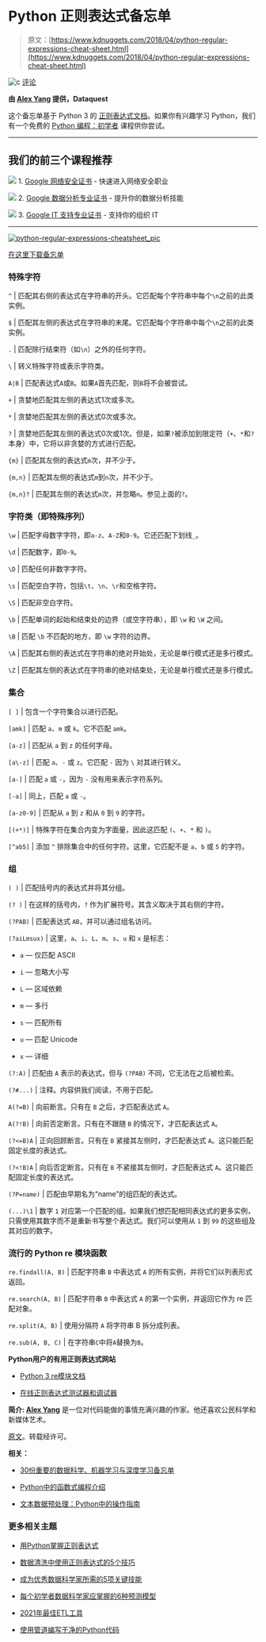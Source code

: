 # Python 正则表达式备忘单

> 原文：[https://www.kdnuggets.com/2018/04/python-regular-expressions-cheat-sheet.html](https://www.kdnuggets.com/2018/04/python-regular-expressions-cheat-sheet.html)

![c](../Images/3d9c022da2d331bb56691a9617b91b90.png) [评论](#comments)

**由 [Alex Yang](https://twitter.com/alexalexyang) 提供，Dataquest**

这个备忘单基于 Python 3 的 [正则表达式文档](https://docs.python.org/3/library/re.html)。如果你有兴趣学习 Python，我们有一个免费的 [Python 编程：初学者](https://www.dataquest.io/course/python-programming-beginner) 课程供你尝试。

* * *

## 我们的前三个课程推荐

![](../Images/0244c01ba9267c002ef39d4907e0b8fb.png) 1\. [Google 网络安全证书](https://www.kdnuggets.com/google-cybersecurity) - 快速进入网络安全职业

![](../Images/e225c49c3c91745821c8c0368bf04711.png) 2\. [Google 数据分析专业证书](https://www.kdnuggets.com/google-data-analytics) - 提升你的数据分析技能

![](../Images/0244c01ba9267c002ef39d4907e0b8fb.png) 3\. [Google IT 支持专业证书](https://www.kdnuggets.com/google-itsupport) - 支持你的组织 IT

* * *

[![python-regular-expressions-cheatsheet_pic](../Images/bf77777d0f58aa462437128796d1ca94.png)](https://www.dataquest.io/blog/large_files/python-regular-expressions-cheat-sheet.pdf)

[在这里下载备忘单](https://www.dataquest.io/blog/large_files/python-regular-expressions-cheat-sheet.pdf)

### 特殊字符

`^` | 匹配其右侧的表达式在字符串的开头。它匹配每个字符串中每个`\n`之前的此类实例。

`$` | 匹配其左侧的表达式在字符串的末尾。它匹配每个字符串中每个`\n`之前的此类实例。

`.` | 匹配除行结束符（如`\n`）之外的任何字符。

`\` | 转义特殊字符或表示字符类。

`A|B` | 匹配表达式`A`或`B`。如果`A`首先匹配，则`B`将不会被尝试。

`+` | 贪婪地匹配其左侧的表达式1次或多次。

`*` | 贪婪地匹配其左侧的表达式0次或多次。

`?` | 贪婪地匹配其左侧的表达式0次或1次。但是，如果`?`被添加到限定符（`+`、`*`和`?`本身）中，它将以非贪婪的方式进行匹配。

`{m}` | 匹配其左侧的表达式`m`次，并不少于。

`{m,n}` | 匹配其左侧的表达式`m`到`n`次，并不少于。

`{m,n}?` | 匹配其左侧的表达式`m`次，并忽略`n`。参见上面的`?`。

### 字符类（即特殊序列）

`\w` | 匹配字母数字字符，即`a-z`、`A-Z`和`0-9`。它还匹配下划线`_`。

`\d` | 匹配数字，即`0-9`。

`\D` | 匹配任何非数字字符。

`\s` | 匹配空白字符，包括`\t`、`\n`、`\r`和空格字符。

`\S` | 匹配非空白字符。

`\b` | 匹配单词的起始和结束处的边界（或空字符串），即 `\w` 和 `\W` 之间。

`\B` | 匹配 `\b` 不匹配的地方，即 `\w` 字符的边界。

`\A` | 匹配其右侧的表达式在字符串的绝对开始处，无论是单行模式还是多行模式。

`\Z` | 匹配其左侧的表达式在字符串的绝对结束处，无论是单行模式还是多行模式。

### 集合

`[ ]` | 包含一个字符集合以进行匹配。

`[amk]` | 匹配 `a`、`m` 或 `k`。它不匹配 `amk`。

`[a-z]` | 匹配从 `a` 到 `z` 的任何字母。

`[a\-z]` | 匹配 `a`、`-` 或 `z`。它匹配 `-` 因为 `\` 对其进行转义。

`[a-]` | 匹配 `a` 或 `-`，因为 `-` 没有用来表示字符系列。

`[-a]` | 同上，匹配 `a` 或 `-`。

`[a-z0-9]` | 匹配从 `a` 到 `z` 和从 `0` 到 `9` 的字符。

`[(+*)]` | 特殊字符在集合内变为字面量，因此这匹配 `(`、`+`、`*` 和 `)`。

`[^ab5]` | 添加 `^` 排除集合中的任何字符。这里，它匹配不是 `a`、`b` 或 `5` 的字符。

### 组

`( )` | 匹配括号内的表达式并将其分组。

`(? )` | 在这样的括号内，`?` 作为扩展符号。其含义取决于其右侧的字符。

`(?PAB)` | 匹配表达式 `AB`，并可以通过组名访问。

`(?aiLmsux)` | 这里，`a`、`i`、`L`、`m`、`s`、`u` 和 `x` 是标志：

+   `a` — 仅匹配 ASCII

+   `i` — 忽略大小写

+   `L` — 区域依赖

+   `m` — 多行

+   `s` — 匹配所有

+   `u` — 匹配 Unicode

+   `x` — 详细

`(?:A)` | 匹配由 `A` 表示的表达式，但与 `(?PAB)` 不同，它无法在之后被检索。

`(?#...)` | 注释。内容供我们阅读，不用于匹配。

`A(?=B)` | 向前断言。只有在 `B` 之后，才匹配表达式 `A`。

`A(?!B)` | 向前否定断言。只有在不跟随 `B` 的情况下，才匹配表达式 `A`。

`(?<=B)A` | 正向回顾断言。只有在 `B` 紧接其左侧时，才匹配表达式 `A`。这只能匹配固定长度的表达式。

`(?<!B)A` | 向后否定断言。只有在 `B` 不紧接其左侧时，才匹配表达式 `A`。这只能匹配固定长度的表达式。

`(?P=name)` | 匹配由早期名为“name”的组匹配的表达式。

`(...)\1` | 数字 `1` 对应第一个匹配的组。如果我们想匹配相同表达式的更多实例，只需使用其数字而不是重新书写整个表达式。我们可以使用从 `1` 到 `99` 的这些组及其对应的数字。

### 流行的 Python re 模块函数

`re.findall(A, B)` | 匹配字符串 `B` 中表达式 `A` 的所有实例，并将它们以列表形式返回。

`re.search(A, B)` | 匹配字符串 `B` 中表达式 `A` 的第一个实例，并返回它作为 re 匹配对象。

`re.split(A, B)` | 使用分隔符 `A` 将字符串 B 拆分成列表。

`re.sub(A, B, C)` | 在字符串`C`中将`A`替换为`B`。

**Python用户的有用正则表达式网站**

+   [Python 3 re模块文档](https://docs.python.org/3/library/re.html)

+   [在线正则表达式测试器和调试器](https://regex101.com/)

**简介: [Alex Yang](https://twitter.com/alexalexyang)** 是一位对代码能做的事情充满兴趣的作家。他还喜欢公民科学和新媒体艺术。

[原文](https://www.dataquest.io/blog/regex-cheatsheet/?utm_source=kdnuggets&utm_medium=blog)。转载经许可。

**相关：**

+   [30份重要的数据科学、机器学习与深度学习备忘单](/2017/09/essential-data-science-machine-learning-deep-learning-cheat-sheets.html)

+   [Python中的函数式编程介绍](/2018/02/introduction-functional-programming-python.html)

+   [文本数据预处理：Python中的操作指南](/2018/03/text-data-preprocessing-walkthrough-python.html)

### 更多相关主题

+   [用Python掌握正则表达式](https://www.kdnuggets.com/2023/08/mastering-regular-expressions-python.html)

+   [数据清洗中使用正则表达式的5个技巧](https://www.kdnuggets.com/5-tips-for-using-regular-expressions-in-data-cleaning)

+   [成为优秀数据科学家所需的5项关键技能](https://www.kdnuggets.com/2021/12/5-key-skills-needed-become-great-data-scientist.html)

+   [每个初学者数据科学家应掌握的6种预测模型](https://www.kdnuggets.com/2021/12/6-predictive-models-every-beginner-data-scientist-master.html)

+   [2021年最佳ETL工具](https://www.kdnuggets.com/2021/12/mozart-best-etl-tools-2021.html)

+   [使用管道编写干净的Python代码](https://www.kdnuggets.com/2021/12/write-clean-python-code-pipes.html)
